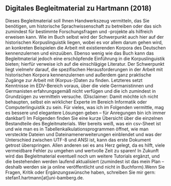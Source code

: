 ## Digitales Begleitmaterial zu Hartmann (2018)

Dieses Begleitmaterial soll Ihnen Handwerkszeug vermitteln, das Sie benötigen, um historische Sprachwissenschaft zu betreiben oder das sich zumindest für bestimmte Forschungsfragen und -projekte als hilfreich erweisen kann. Wie im Buch selbst wird der Schwerpunkt auch hier auf der historischen Korpuslinguistik liegen, wobei es vor allem darum gehen wird, an konkreten Beispielen die Arbeit mit existierenden Korpora des Deutschen kennenzulernen und einzuüben.
Ebenso wenig wie das Buch kann das Begleitmaterial jedoch eine erschöpfende Einführung in die Korpuslinguistik bieten; hierfür verweise ich auf die einschlägige Literatur. Der Schwerpunkt liegt vielmehr darauf, die spezifischen Herausforderungen in der Arbeit mit historischen Korpora kennenzulernen und außerdem ganz praktische Zugänge zur Arbeit mit (Korpus-)Daten zu finden. Letzteres setzt Kenntnisse im EDV-Bereich voraus, über die viele Germanistinnen und Germanisten erfahrungsgemäß nicht verfügen und die ich zumindest in Grundzügen zu vermitteln versuche. (Disclaimer: Damit möchte ich nicht behaupten, selbst ein wirklicher Experte im Bereich Informatik oder Computerlinguistik zu sein. Für vieles, was ich im Folgenden vermittle, mag es bessere und elegantere Lösungen geben – für Anregungen bin ich immer dankbar!)
Im Folgenden finden Sie eine kurze Übersicht über die einzelnen Bestandteile des Begleitmaterials. Wer bereits weiß, was ein csv-Sheet ist und wie man es in Tabellenkalkulationsprogrammen öffnet, wie man versteckte Dateien und Dateinamenerweiterungen einblendet und was der Unterschied zwischen UTF-8 und ANSI ist, kann das erste Dokument getrost überspringen. Allen anderen sei es ans Herz gelegt, da es hilft, viele vermeidbare Fehler zu umgehen und wertvolle Zeit zu sparen!
In Zukunft wird das Begleitmaterial eventuell noch um weitere Tutorials ergänzt, und die bestehenden werden laufend aktualisiert (zumindest ist das mein Plan – deshalb werden sie ja online veröffentlicht und nicht in Buchform).Wenn Sie Fragen, Kritik oder Ergänzungswünsche haben, schreiben Sie mir gern: stefan1.hartmann[at]uni-bamberg.de.

